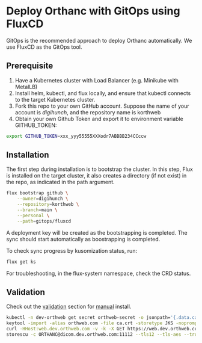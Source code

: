 # Deploy Orthanc with GitOps using FluxCD

GitOps is the recommended approach to deploy Orthanc automatically. We use FluxCD as the GitOps tool.

## Prerequisite
1. Have a Kubernetes cluster with Load Balancer (e.g. Minikube with MetalLB) 
2. Install helm, kubectl, and flux locally, and ensure that kubectl connects to the target Kubernetes cluster.
3. Fork this repo to your own GitHub account. Suppose the name of your account is *digihunch*, and the repository name is korthweb
4. Obtain your own Github Token and export it to environment variable GITHUB_TOKEN: 
```sh
export GITHUB_TOKEN=xxx_yyy55555XXXodr7ABBBB234CCccw
```
## Installation
The first step during installation is to bootstrap the cluster. In this step, Flux is installed on the target cluster, it also creates a directory (if not exist) in the repo, as indicated in the path argument.

```sh
flux bootstrap github \
    --owner=digihunch \
    --repository=korthweb \
    --branch=main \
    --personal \
    --path=gitops/fluxcd
```
A deployment key will be created as the bootstrapping is completed. The sync should start automatically as boostrapping is completed.

To check sync progress by kusomization status, run:
```sh
flux get ks
```
For troubleshooting, in the flux-system namespace, check the CRD status.

## Validation
Check out the [validation](https://github.com/digihunch/korthweb/blob/main/manual/README.md#validation) section for [manual](https://github.com/digihunch/korthweb/blob/main/manual/README.md) install. 

```sh
kubectl -n dev-orthweb get secret orthweb-secret -o jsonpath='{.data.ca\.crt}' | base64 --decode > ca.crt
keytool -import -alias orthweb.com -file ca.crt -storetype JKS -noprompt -keystore client.truststore -storepass Password123!
curl -HHost:web.dev.orthweb.com -v -k -X GET https://web.dev.orthweb.com:443/app/explorer.html -u orthanc:orthanc --cacert ca.crt
storescu -c ORTHANC@dicom.dev.orthweb.com:11112 --tls12 --tls-aes --trust-store client.truststore --trust-store-pass Password123!
```
